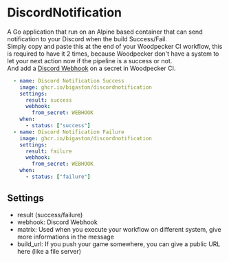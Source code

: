 # DiscordNotification

A Go application that run on an Alpine based container that can send notification to your Discord when the build Success/Fail.  
Simply copy and paste this at the end of your Woodpecker CI workflow, this is required to have it 2 times, because Woodpecker don't have a system to let your next action now if the pipeline is a success or not.  
And add a [Discord Webhook](https://discord.com/developers/docs/resources/webhook) on a secret in Woodpecker CI.  

```YAML
  - name: Discord Notification Success
    image: ghcr.io/bigaston/discordnotification
    settings:
      result: success
      webhook:
        from_secret: WEBHOOK
    when: 
      - status: ["success"]
  - name: Discord Notification Failure
    image: ghcr.io/bigaston/discordnotification
    settings:
      result: failure
      webhook:
        from_secret: WEBHOOK
    when:
      - status: ["failure"]
```

## Settings
- result (success/failure)
- webhook: Discord Webhook
- matrix: Used when you execute your workflow on different system, give more informations in the message
- build_url: If you push your game somewhere, you can give a public URL here (like a file server)
